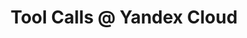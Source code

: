 ---
sidebar_position: 1
sidebar_label: Tool Calls @ Yandex Cloud
sidebar_class_name: green
title: Tool Calls @ Yandex Cloud
unlisted: true
---